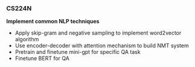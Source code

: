 ### CS224N 
**Implement common NLP techniques**
- Apply skip-gram and negative sampling to implement word2vector algorithm  
- Use encoder-decoder with attention mechanism to build NMT system
- Pretrain and finetune mini-gpt for specific QA task
- Finetune BERT for QA 
